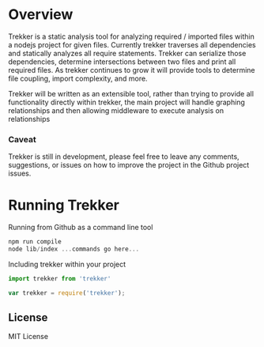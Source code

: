 # Overview

Trekker is a static analysis tool for analyzing required / imported files within a nodejs project for given files. Currently trekker traverses 
all dependencies and statically analyzes all require statements. Trekker can serialize those dependencies, determine intersections between
two files and print all required files. As trekker continues to grow it will provide tools to determine file coupling, import complexity, and
more. 

Trekker will be written as an extensible tool, rather than trying to provide all functionality directly within trekker, the main project
will handle graphing relationships and then allowing middleware to execute analysis on relationships

### Caveat

Trekker is still in development, please feel free to leave any comments, suggestions, or issues on how to improve the project in the Github project
issues.

# Running Trekker 

Running from Github as a command line tool

``` javascript
npm run compile
node lib/index ...commands go here...
```

Including trekker within your project

``` javascript
import trekker from 'trekker'

var trekker = require('trekker'); 
```


## License

MIT License

